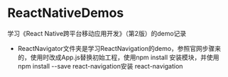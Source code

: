 # ReactNativeDemos
学习《React Native跨平台移动应用开发》（第2版）的demo记录

- ReactNavigator文件夹是学习ReactNavigation的demo，参照官网步骤来的，使用时改成App.js替换初始工程，使用npm install 安装模块，并使用npm install --save react-navigation安装 react-navigation
